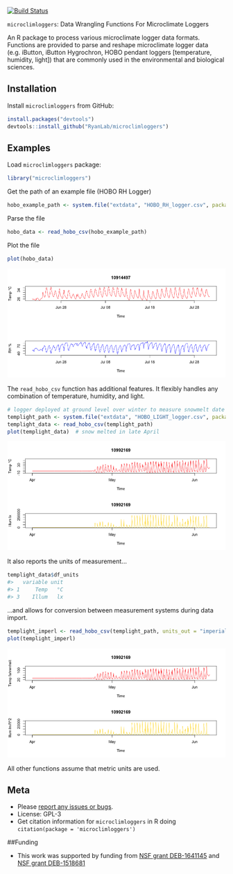 [![Build
Status](https://api.travis-ci.org/RyanLab/microclimloggers.png)](https://travis-ci.org/RyanLab/microclimloggers)

`microclimloggers`: Data Wrangling Functions For Microclimate Loggers

An R package to process various microclimate logger data formats.
Functions are provided to parse and reshape microclimate logger data
(e.g. iButton, iButton Hygrochron, HOBO pendant loggers \[temperature,
humidity, light\]) that are commonly used in the environmental and
biological sciences.

Installation
------------

Install `microclimloggers` from GitHub:

``` r
install.packages("devtools")
devtools::install_github("RyanLab/microclimloggers")
```

Examples
--------

Load `microclimloggers` package:

``` r
library("microclimloggers")
```

Get the path of an example file (HOBO RH Logger)

``` r
hobo_example_path <- system.file("extdata", "HOBO_RH_logger.csv", package = "microclimloggers")
```

Parse the file

``` r
hobo_data <- read_hobo_csv(hobo_example_path)
```

Plot the file

``` r
plot(hobo_data)
```

![](inst/img/unnamed-chunk-5-1.png)

The `read_hobo_csv` function has additional features. It flexibly
handles any combination of temperature, humidity, and light.

``` r
# logger deployed at ground level over winter to measure snowmelt date
templight_path <- system.file("extdata", "HOBO_LIGHT_logger.csv", package = "microclimloggers")
templight_data <- read_hobo_csv(templight_path)
plot(templight_data)  # snow melted in late April
```

![](inst/img/unnamed-chunk-6-1.png)

It also reports the units of measurement…

``` r
templight_data$df_units
#>   variable unit
#> 1     Temp   °C
#> 3    Illum   lx
```

…and allows for conversion between measurement systems during data
import.

``` r
templight_imperl <- read_hobo_csv(templight_path, units_out = "imperial")
plot(templight_imperl)
```

![](inst/img/unnamed-chunk-8-1.png)

All other functions assume that metric units are used.

Meta
----

-   Please [report any issues or
    bugs](https://github.com/pboesu/microclimloggers/issues).
-   License: GPL-3
-   Get citation information for `microclimloggers` in R doing
    `citation(package = 'microclimloggers')`

\#\#Funding

-   This work was supported by funding from [NSF grant
    DEB-1641145](https://nsf.gov/awardsearch/showAward?AWD_ID=1641145)
    and [NSF grant
    DEB-1518681](https://nsf.gov/awardsearch/showAward?AWD_ID=1518681)

